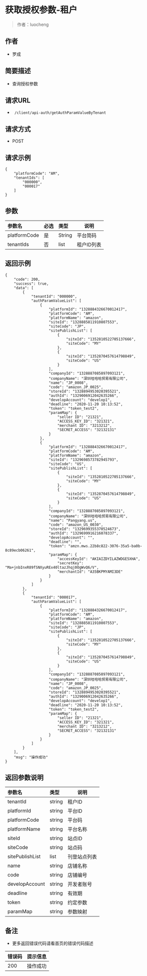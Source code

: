 # 获取授权参数-租户

> 作者：luocheng

## 作者

- 罗成
    
## 简要描述

- 查询授权参数

## 请求URL
- ` /client/api-auth/getAuthParamValueByTenant`
  
## 请求方式
- POST 

## 请求示例
```
{
    "platformCode": "AM",
    "tenantIds": [
        "000000",
        "000017"
    ]
}
```


## 参数

|参数名|必选|类型|说明|
|:----    |:---|:----- |-----   |
|platformCode |是  |String | 平台简码    |
|tenantIds | 否 |list | 租户ID列表    |


## 返回示例 

``` 
{
    "code": 200,
    "success": true,
    "data": [
        {
            "tenantId": "000000",
            "authParamValueList": [
                {
                    "platformId": "1328884326670012417",
                    "platformCode": "AM",
                    "platformName": "amazon",
                    "siteId": "1328885811910807553",
                    "siteCode": "JP",
					"sitePublishList": [
						{
							"siteId": "1352810522705137666",
							"siteCode": "MY"
						},
						{
							"siteId": "1352870457614798849",
							"siteCode": "US"
						}
					],
                    "companyId": "1328887085897093121",
                    "companyName": "深圳哇哈哈贸易有限公司",
                    "name": "JP_0008",
                    "code": "amazon_JP_0025",
                    "storeId": "1328894953020395521",
                    "authId": "1329006912042635266",
                    "developAccount": "develop1",
                    "deadline": "2020-11-20 10:13:52",
                    "token": "token_test2",
                    "paramMap": {
                        "seller ID": "21321",
                        "ACCESS_KEY_ID": "321321",
                        "merchant ID": "3213212",
                        "SECRET_ACCESS": "32132131"
                    }
                },
                {
                    "platformId": "1328884326670012417",
                    "platformCode": "AM",
                    "platformName": "amazon",
                    "siteId": "1329698573782945793",
                    "siteCode": "US",
					"sitePublishList": [
						{
							"siteId": "1352810522705137666",
							"siteCode": "MY"
						},
						{
							"siteId": "1352870457614798849",
							"siteCode": "US"
						}
					],
                    "companyId": "1328887085897093121",
                    "companyName": "深圳哇哈哈贸易有限公司",
                    "name": "Pangyang.us",
                    "code": "amazon_US_0030",
                    "storeId": "1329699355370524673",
                    "authId": "1329699916216078337",
                    "developAccount": "",
                    "deadline": "",
                    "token": "amzn.mws.22b8c822-3076-35a5-ba0b-8c89ecb06261",
                    "paramMap": {
                        "accessKeyId": "AKIAIZDYILAZWDGE5XHA",
                        "secretKey": "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",
                        "merchantId": "A35BKPMYAMI3DE"
                    }
                }
            ]
        },
        {
            "tenantId": "000017",
            "authParamValueList": [
                {
                    "platformId": "1328884326670012417",
                    "platformCode": "AM",
                    "platformName": "amazon",
                    "siteId": "1328885811910807553",
                    "siteCode": "JP",
					"sitePublishList": [
						{
							"siteId": "1352810522705137666",
							"siteCode": "MY"
						},
						{
							"siteId": "1352870457614798849",
							"siteCode": "US"
						}
					],
                    "companyId": "1328887085897093121",
                    "companyName": "深圳哇哈哈贸易有限公司",
                    "name": "JP_0008",
                    "code": "amazon_JP_0025",
                    "storeId": "1328894953020395521",
                    "authId": "1329006912042635266",
                    "developAccount": "develop1",
                    "deadline": "2020-11-20 10:13:52",
                    "token": "token_test2",
                    "paramMap": {
                        "seller ID": "21321",
                        "ACCESS_KEY_ID": "321321",
                        "merchant ID": "3213212",
                        "SECRET_ACCESS": "32132131"
                    }
                }
            ]
        }
    ],
    "msg": "操作成功"
}
```

## 返回参数说明

|参数名|类型|说明|
|:-----  |:-----|-----                           |
|tenantId | string   | 租户ID |
|platformId | string   | 平台ID |
|platformCode | string   | 平台码 |
|platformName | string   | 平台名称 |
|siteId | string   | 站点ID |
|siteCode | string   | 站点码 |
|sitePublishList | list   | 刊登站点列表 |
|name | string   | 店铺名称 |
|code | string   | 店铺编号 |
|developAccount | string   | 开发者账号 |
|deadline | string   | 有效期 |
|token | string   | 约定参数 |
|paramMap | string   | 参数映射 |




## 备注 

- 更多返回错误代码请看首页的错误代码描述

|错误码|提示信息|
|:----    |:---|
|200 |操作成功  |